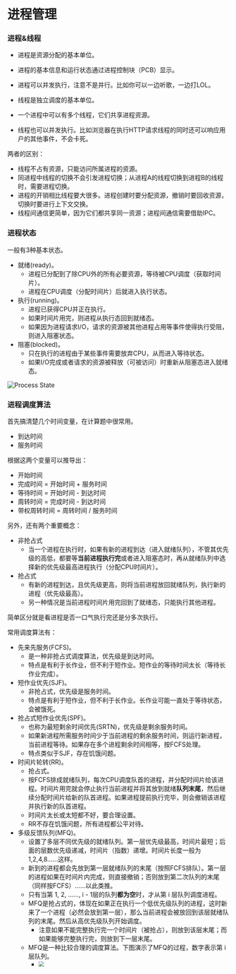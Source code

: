 # 进程管理

### 进程&线程

* 进程是资源分配的基本单位。
* 进程的基本信息和运行状态通过进程控制块（PCB）显示。
* 进程可以并发执行，注意不是并行。比如你可以一边听歌，一边打LOL。



* 线程是独立调度的基本单位。
* 一个进程中可以有多个线程，它们共享进程资源。
* 线程也可以并发执行。比如浏览器在执行HTTP请求线程的同时还可以响应用户的其他事件，不会卡死。

两者的区别：

* 线程不占有资源，只能访问所属进程的资源。
* 同进程中线程的切换不会引发进程切换；从进程A的线程切换到进程B的线程时，需要进程切换。
* 进程的开销相比线程要大很多。进程创建时要分配资源，撤销时要回收资源，切换时要进行上下文交换。
* 线程间通信更简单，因为它们都共享同一资源；进程间通信需要借助IPC。



### 进程状态

一般有3种基本状态。

* 就绪(ready)。
  * 进程已分配到了除CPU外的所有必要资源，等待被CPU调度（获取时间片）。
  * 进程在CPU调度（分配时间片）后就进入执行状态。
* 执行(running)。
  * 进程已获得CPU并正在执行。
  * 如果时间片用完，则进程从执行态回到就绪态。
  * 如果因为进程请求I/O，请求的资源被其他进程占用等事件使得执行受阻，则进入阻塞状态。
* 阻塞(blocked)。
  * 只在执行的进程由于某些事件需要放弃CPU，从而进入等待状态。
  * 如果I/O完成或者请求的资源被释放（可被访问）时重新从阻塞态进入就绪态。

![Process State](https://img2018.cnblogs.com/blog/1330620/201809/1330620-20180915131910362-1573414576.png)



### 进程调度算法

首先搞清楚几个时间变量，在计算题中很常用。

* 到达时间
* 服务时间

根据这两个变量可以推导出：

* 开始时间
* 完成时间 = 开始时间 + 服务时间
* 等待时间 = 开始时间 - 到达时间
* 周转时间 = 完成时间 - 到达时间
* 带权周转时间 = 周转时间 / 服务时间

另外，还有两个重要概念：

* 非抢占式
  * 当一个进程在执行时，如果有新的进程到达（进入就绪队列），不管其优先级的高低，都要等**当前进程执行完**或者进入阻塞态时，再从就绪队列中选择新的优先级最高进程执行（分配CPU时间片）。
* 抢占式
  * 有新的进程到达，且优先级更高，则将当前进程放回就绪队列，执行新的进程（优先级最高）。
  * 另一种情况是当前进程时间片用完回到了就绪态，只能执行其他进程。

简单区分就是看进程是否一口气执行完还是分多次执行。

常用调度算法有：

* 先来先服务(FCFS)。
  * 是一种非抢占式调度算法，优先级是到达时间。
  * 特点是有利于长作业，但不利于短作业。短作业的等待时间太长（等待长作业完成）。
* 短作业优先(SJF)。
  * 非抢占式，优先级是服务时间。
  * 特点是有利于短作业，但不利于长作业。长作业可能一直处于等待状态，会被饿死。
* 抢占式短作业优先(SPF)。
  * 也称为最短剩余时间优先(SRTN)，优先级是剩余服务时间。
  * 如果新进程所需服务时间少于当前进程的剩余服务时间，则运行新进程，当前进程等待。如果存在多个进程剩余时间相等，按FCFS处理。
  * 特点类似于SJF，存在饥饿问题。
* 时间片轮转(RR)。
  * 抢占式。
  * 按FCFS排成就绪队列，每次CPU调度队首的进程，并分配时间片给该进程。时间片用完就会停止执行当前进程并将其放到就绪**队列末尾**，然后继续分配时间片给新的队首进程。如果进程提前执行完毕，则会撤销该进程并执行新的队首进程。
  * 时间片太长或太短都不好，要合理设置。
  * RR不存在饥饿问题，所有进程都公平对待。
* 多级反馈队列(MFQ)。
  * 设置了多层不同优先级的就绪队列。第一层优先级最高，时间片最短；后面的层数优先级递减，时间片（指数）递增。时间片长度一般为1,2,4,8......这样。
  * 新到的进程都会先放到第一层就绪队列的末尾（按照FCFS排队）。第一层的进程如果在时间片内完成，则直接撤销；否则放到第二次队列的末尾（同样按FCFS）......以此类推。
  * 只有当第 1, 2, ......, i - 1层的队列**都为空**时，才从第 i 层队列调度进程。
  * MFQ是抢占式的，体现在如果正在执行一个低优先级队列的进程，这时新来了一个进程（必然会放到第一层），那么当前进程会被放回到该层就绪队列的末尾。然后从高优先级队列开始调度。
    * 注意如果不能完整执行完一个时间片（被抢占），则放到该层末尾；而如果能够完整执行完，则放到下一层末尾。
  * MFQ是一种比较合理的调度算法。下图演示了MFQ的过程，数字表示第 i 层队列。
    * <img src="https://img-blog.csdnimg.cn/20181110120734681.PNG?x-oss-process=image/watermark,type_ZmFuZ3poZW5naGVpdGk,shadow_10,text_aHR0cHM6Ly9ibG9nLmNzZG4ubmV0L3poMTM0ODc=,size_16,color_FFFFFF,t_70" style="zoom:75%;" />





